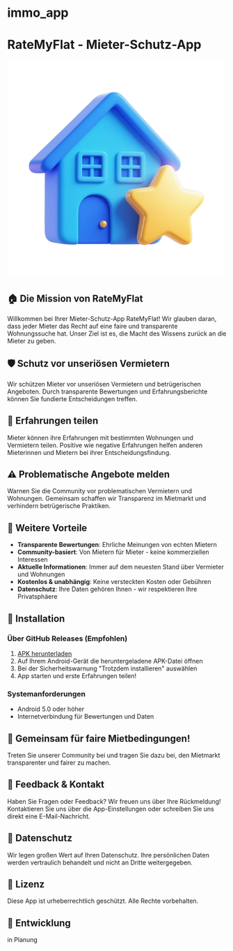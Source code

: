 # immo_app
# RateMyFlat - Mieter-Schutz-App

![RateMyFlat Logo](assets/logo.png)

## 🏠 Die Mission von RateMyFlat

Willkommen bei Ihrer Mieter-Schutz-App RateMyFlat! Wir glauben daran, dass jeder Mieter das Recht auf eine faire und transparente Wohnungssuche hat. Unser Ziel ist es, die Macht des Wissens zurück an die Mieter zu geben.

## 🛡️ Schutz vor unseriösen Vermietern

Wir schützen Mieter vor unseriösen Vermietern und betrügerischen Angeboten. Durch transparente Bewertungen und Erfahrungsberichte können Sie fundierte Entscheidungen treffen.

## 🤝 Erfahrungen teilen

Mieter können ihre Erfahrungen mit bestimmten Wohnungen und Vermietern teilen. Positive wie negative Erfahrungen helfen anderen Mieterinnen und Mietern bei ihrer Entscheidungsfindung.

## ⚠️ Problematische Angebote melden

Warnen Sie die Community vor problematischen Vermietern und Wohnungen. Gemeinsam schaffen wir Transparenz im Mietmarkt und verhindern betrügerische Praktiken.

## 🌟 Weitere Vorteile

- **Transparente Bewertungen**: Ehrliche Meinungen von echten Mietern
- **Community-basiert**: Von Mietern für Mieter - keine kommerziellen Interessen
- **Aktuelle Informationen**: Immer auf dem neuesten Stand über Vermieter und Wohnungen
- **Kostenlos & unabhängig**: Keine versteckten Kosten oder Gebühren
- **Datenschutz**: Ihre Daten gehören Ihnen - wir respektieren Ihre Privatsphäere

## 📱 Installation

### Über GitHub Releases (Empfohlen)
1. [ APK herunterladen](https://github.com/bobanmilano/ratemyflat/releases/latest)
2. Auf Ihrem Android-Gerät die heruntergeladene APK-Datei öffnen
3. Bei der Sicherheitswarnung "Trotzdem installieren" auswählen
4. App starten und erste Erfahrungen teilen!

### Systemanforderungen
- Android 5.0 oder höher
- Internetverbindung für Bewertungen und Daten

## 🤲 Gemeinsam für faire Mietbedingungen!

Treten Sie unserer Community bei und tragen Sie dazu bei, den Mietmarkt transparenter und fairer zu machen.

## 💬 Feedback & Kontakt

Haben Sie Fragen oder Feedback? Wir freuen uns über Ihre Rückmeldung! Kontaktieren Sie uns über die App-Einstellungen oder schreiben Sie uns direkt eine E-Mail-Nachricht.

## 🔐 Datenschutz

Wir legen großen Wert auf Ihren Datenschutz. Ihre persönlichen Daten werden vertraulich behandelt und nicht an Dritte weitergegeben.

## 📄 Lizenz

Diese App ist urheberrechtlich geschützt. Alle Rechte vorbehalten.

## 🚀 Entwicklung

in Planung